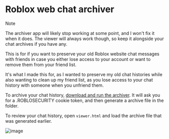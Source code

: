 # Roblox web chat archiver

> [!NOTE]  
> The archiver app will likely stop working at some point, and I won't fix it when it does. The viewer will always work though, so keep it alongside your chat archives if you have any.

This is for if you want to preserve your old Roblox website chat messages with friends in case you either lose access to your account or want to remove them from your friend list.

It's what I made this for, as I wanted to preserve my old chat histories while also wanting to clean up my friend list, as you lose access to your chat history with someone when you unfriend them.

To archive your chat history, [download and run the archiver](https://github.com/pizzaboxer/roblox-web-chat-archiver/releases/download/final/roblox-web-chat-archiver.exe). It will ask you for a .ROBLOSECURITY cookie token, and then generate a archive file in the folder.

To review your chat history, open `viewer.html` and load the archive file that was generated earlier.

![image](https://github.com/pizzaboxer/roblox-web-chat-archiver/assets/41478239/d1cd0fd4-405b-4480-bd15-715eb040bc01)
